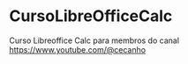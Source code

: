 # CursoLibreOfficeCalc
Curso Libreoffice Calc para membros do canal https://www.youtube.com/@cecanho
